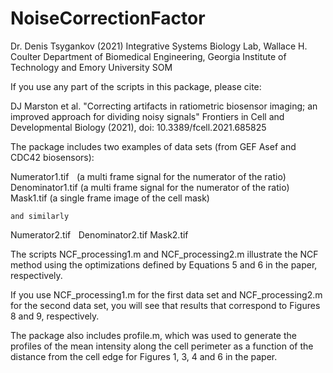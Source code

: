 # NoiseCorrectionFactor


Dr. Denis Tsygankov (2021)
Integrative Systems Biology Lab, 
Wallace H. Coulter Department of Biomedical Engineering, Georgia Institute of Technology and Emory University SOM 
 
If you use any part of the scripts in this package, please cite:

DJ Marston et al. "Correcting artifacts in ratiometric biosensor imaging; an improved approach for dividing noisy signals"
Frontiers in Cell and Developmental Biology (2021), doi: 10.3389/fcell.2021.685825

The package includes two examples of data sets (from GEF Asef and CDC42 biosensors):

Numerator1.tif    (a multi frame signal for the numerator of the ratio)
Denominator1.tif (a multi frame signal for the numerator of the ratio)
Mask1.tif (a single frame image of the cell mask)

	and similarly 

Numerator2.tif    
Denominator2.tif 
Mask2.tif 

The scripts NCF_processing1.m and NCF_processing2.m illustrate the NCF method 
using the optimizations defined by Equations 5 and 6 in the paper, respectively.

If you use NCF_processing1.m for the first data set and NCF_processing2.m for the second data set,
you will see that results that correspond to Figures 8 and 9, respectively.

The package also includes profile.m, which was used to generate the profiles of the mean intensity along 
the cell perimeter as a function of the distance from the cell edge for Figures 1, 3, 4 and 6 in the paper.      
